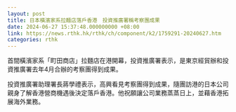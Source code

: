 ```yaml
---
layout: post
title: 日本橫濱家系拉麵店落戶香港　投資推廣署稱考察團成果
date: 2024-06-27 15:37:48.000000000 +08:00
link: https://news.rthk.hk/rthk/ch/component/k2/1759291-20240627.htm
categories: rthk
---
```


首間橫濱家系「町田商店」拉麵店在港開幕，投資推廣署表示，是東京經貿辦和投資推廣署去年4月合辦的考察團得到成果。

投資推廣署助理署長蔣學禮表示，高興看見考察團得到成果，隨團訪港的日本公司親身了解香港營商機遇後決定落戶香港。他祝願讓公司業務蒸蒸日上，並藉香港拓展海外業務。
